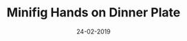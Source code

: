 ---
title: "Minifig Hands on Dinner Plate"
date: 24-02-2019

image: image.png
cad: model.ldr

source:
  url: "https://www.flickr.com/photos/dragon55/40177047383/"
  title: "Island in the Sun"
  author: "Karf Oohlu"
  date: 19-02-2019

taxonomy:
  part: ["6256", "3820"]
  partcount: 16
 
  width: [5, stud]
  depth: [5, stud]
  height: [1, brick]

  function: ["shape_2D"]
  shape_2D_segments: 15
  shape_2D_segsize: 1

  function: ["object"]
  object: ["sun"]
---